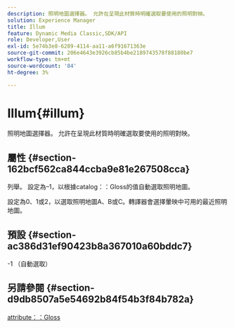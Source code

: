 ```yaml
---
description: 照明地圖選擇器。 允許在呈現此材質時明確選取要使用的照明對映。
solution: Experience Manager
title: Illum
feature: Dynamic Media Classic,SDK/API
role: Developer,User
exl-id: 5e74b3e8-6289-4114-aa11-a6f91671363e
source-git-commit: 206e4643e3926cb85b4be2189743578f88180be7
workflow-type: tm+mt
source-wordcount: '84'
ht-degree: 3%

---
```


# Illum{#illum}

照明地圖選擇器。 允許在呈現此材質時明確選取要使用的照明對映。

## 屬性 {#section-162bcf562ca844ccba9e81e267508cca}

列舉。 設定為–1，以根據catalog：：Gloss的值自動選取照明地圖。

設定為0、1或2，以選取照明地圖A、B或C。轉譯器會選擇暈映中可用的最近照明地圖。

## 預設 {#section-ac386d31ef90423b8a367010a60bddc7}

-1 （自動選取）

## 另請參閱 {#section-d9db8507a5e54692b84f54b3f84b782a}

[attribute：：Gloss](../../../../../ir-api/material-cat/image-rendering-api-ref/c-ir-material-catalog/c-ir-material-data-reference/r-ir-cat-gloss.md#reference-5277f62a67e2408ab94699aa712f1eeb)
